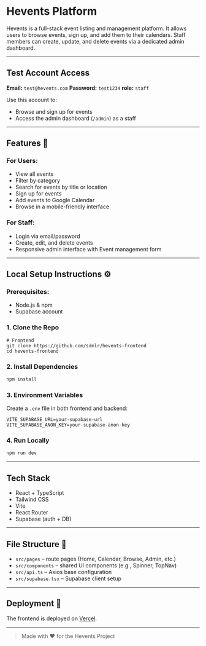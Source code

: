 # Hevents Platform

Hevents is a full-stack event listing and management platform. It allows users to browse events, sign up, and add them to their calendars. Staff members can create, update, and delete events via a dedicated admin dashboard.

---

## Test Account Access

**Email:** `test@hevents.com`
**Password:** `test1234`
**role:** `staff`

Use this account to:

* Browse and sign up for events
* Access the admin dashboard (`/admin`) as a staff

---

## Features 🚀

### For Users:

* View all events 
* Filter by category
* Search for events by title or location
* Sign up for events
* Add events to Google Calendar
* Browse in a mobile-friendly interface

### For Staff:

* Login via email/password
* Create, edit, and delete events
* Responsive admin interface with Event management form

---

## Local Setup Instructions ⚙️

### Prerequisites:

* Node.js & npm
* Supabase account

### 1. Clone the Repo

```
# Frontend
git clone https://github.com/sdmlr/hevents-frontend
cd hevents-frontend
```

### 2. Install Dependencies

```bash
npm install
```

### 3. Environment Variables

Create a `.env` file in both frontend and backend:

```
VITE_SUPABASE_URL=your-supabase-url
VITE_SUPABASE_ANON_KEY=your-supabase-anon-key
```

### 4. Run Locally

```bash
npm run dev
```

---

## Tech Stack

* React + TypeScript
* Tailwind CSS
* Vite
* React Router
* Supabase (auth + DB)

---

## File Structure 📂

* `src/pages` – route pages (Home, Calendar, Browse, Admin, etc.)
* `src/components` – shared UI components (e.g., Spinner, TopNav)
* `src/api.ts` – Axios base configuration
* `src/supabase.tsx` – Supabase client setup

---

## Deployment 🧪

The frontend is deployed on [Vercel](https://hevents-frontend-sdmlrs-projects.vercel.app/).

---

> Made with ❤️ for the Hevents Project
